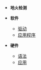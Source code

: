 <!-- Docsify/_sidebar.md -->

- **<font size ="2">地火检测</font>**

- **<font size ="2">软件</font>**
  
  - [驱动](Linux/驱动/guide.md)
  - [应用程序](C++/guide.md)

- **<font size ="2">硬件</font>**
  
  - [语法](C++/guide.md)
  - [应用](C++/guide.md)
